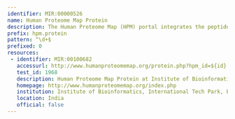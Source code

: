 ```yaml
---
identifier: MIR:00000526
name: Human Proteome Map Protein
description: The Human Proteome Map (HPM) portal integrates the peptide sequencing result from the draft map of the human proteome project. The project was based on LC-MS/MS by utilizing of high resolution and high accuracy Fourier transform mass spectrometry. The HPM contains direct evidence of translation of a number of protein products derived from human genes, based on peptide identifications of multiple organs/tissues and cell types from individuals with clinically defined healthy tissues. The HPM portal provides data on individual proteins, as well as on individual peptide spectra. This collection references proteins.
prefix: hpm.protein
pattern: ^\d+$
prefixed: 0
resources:
 - identifier: MIR:00100682
   accessurl: http://www.humanproteomemap.org/protein.php?hpm_id=${id}
   test_id: 1968
   description: Human Proteome Map Protein at Institute of Bioinformatics (Bangalore)
   homepage: http://www.humanproteomemap.org/index.php
   institution: Institute of Bioinformatics, International Tech Park, Bangalore
   location: India
   official: false
---
```

